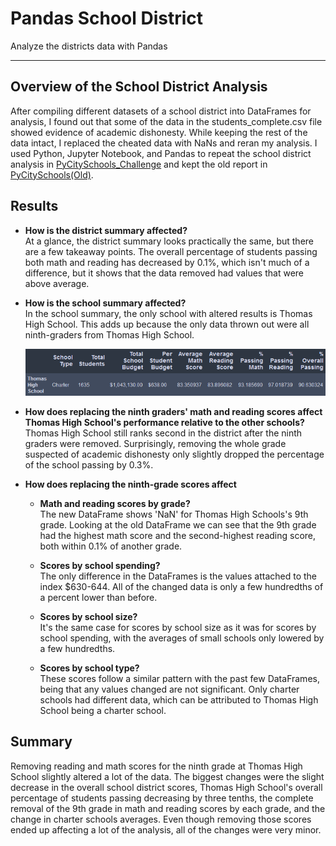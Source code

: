 # Pandas School District
Analyze the districts data with Pandas

---

## Overview of the School District Analysis
After compiling different datasets of a school district into DataFrames for analysis, I found out that some of the data in the students_complete.csv file showed evidence of academic dishonesty. While keeping the rest of the data intact, I replaced the cheated data with NaNs and reran my analysis. I used Python, Jupyter Notebook, and Pandas to repeat the school district analysis in [PyCitySchools_Challenge](PyCitySchools_Challenge.ipynb) and kept the old report in [PyCitySchools(Old)](PyCitySchools(Old).ipynb).  

## Results
- **How is the district summary affected?**  
   At a glance, the district summary looks practically the same, but there are a few takeaway points. The overall percentage of students passing both math and reading has decreased by 0.1%, which isn't much of a difference, but it shows that the data removed had values that were above average.  
   
- **How is the school summary affected?**  
   In the school summary, the only school with altered results is Thomas High School. This adds up because the only data thrown out were all ninth-graders from Thomas High School.  

   ![Reran Thomas High School Summary](Resources/Thomas_High_School_Sum.PNG)

- **How does replacing the ninth graders' math and reading scores affect Thomas High School's performance relative to the other schools?**  
   Thomas High School still ranks second in the district after the ninth graders were removed. Surprisingly, removing the whole grade suspected of academic dishonesty only slightly dropped the percentage of the school passing by 0.3%.  
   
- **How does replacing the ninth-grade scores affect**  
  - **Math and reading scores by grade?**  
     The new DataFrame shows 'NaN' for Thomas High Schools's 9th grade. Looking at the old DataFrame we can see that the 9th grade had the highest math score and the second-highest reading score, both within 0.1% of another grade.  

  - **Scores by school spending?**  
     The only difference in the DataFrames is the values attached to the index $630-644. All of the changed data is only a few hundredths of a percent lower than before.  
     
  - **Scores by school size?**  
     It's the same case for scores by school size as it was for scores by school spending, with the averages of small schools only lowered by a few hundredths.  

  - **Scores by school type?**  
     These scores follow a similar pattern with the past few DataFrames, being that any values changed are not significant. Only charter schools had different data, which can be attributed to Thomas High School being a charter school.  


## Summary
Removing reading and math scores for the ninth grade at Thomas High School slightly altered a lot of the data. The biggest changes were the slight decrease in the overall school district scores, Thomas High School's overall percentage of students passing decreasing by three tenths, the complete removal of the 9th grade in math and reading scores by each grade, and the change in charter schools averages. Even though removing those scores ended up affecting a lot of the analysis, all of the changes were very minor.  